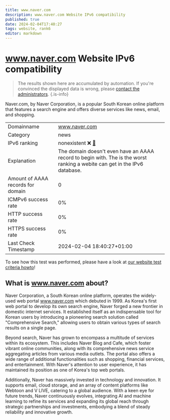 ```yaml
---
title: www.naver.com
description: www.naver.com Website IPv6 compatibility
published: true
date: 2024-02-04T17:40:27
tags: website, rank6
editor: markdown
---
```


# www.naver.com Website IPv6 compatibility

> The results shown here are accumulated by automation. If you're convinced the displayed data is wrong, please [contact the administrators](/howto/chat). 
{.is-info}

Naver.com, by Naver Corporation, is a popular South Korean online platform that features a search engine and offers diverse services like news, email, and shopping.


|   |   |
| - | - |
| Domainname | www.naver.com
| Category | news |
| IPv6 ranking | nonexistent :x: [🔗](/howto/ranking) |
| Explanation | The domain doesn't even have an AAAA record to begin with. The is the worst ranking a webite can get in the IPv6 database. |
| Amount of AAAA records for domain | 0 |
| ICMPv6 success rate | 0%|
| HTTP success rate | 0% |
| HTTPS success rate | 0% |
| Last Check Timestamp | 2024-02-04 18:40:27+01:00 |

To see how this test was performed, please have a look at [our website test criteria howto](/howto/testcriteria/website)!


## What is www.naver.com about?
Naver Corporation, a South Korean online platform, operates the widely-used web portal www.naver.com which debuted in 1999. As Korea's first web portal to develop its own search engine, Naver forged a new frontier in domestic internet services. It established itself as an indispensable tool for Korean users by introducing a pioneering search solution called "Comprehensive Search," allowing users to obtain various types of search results on a single page.

Beyond search, Naver has grown to encompass a multitude of services within its ecosystem. This includes Naver Blog and Cafe, which foster vibrant online communities, along with its comprehensive news service aggregating articles from various media outlets. The portal also offers a wide range of additional functionalities such as shopping, financial services, and entertainment. With Naver's attention to user experience, it has maintained its position as one of Korea's top web portals.

Additionally, Naver has massively invested in technology and innovation. It supports email, cloud storage, and an array of content platforms like Webtoon and V LIVE, catering to a global audience. With a keen eye for future trends, Naver continuously evolves, integrating AI and machine learning to refine its services and expanding its global reach through strategic partnerships and investments, embodying a blend of steady reliability and innovative growth.


